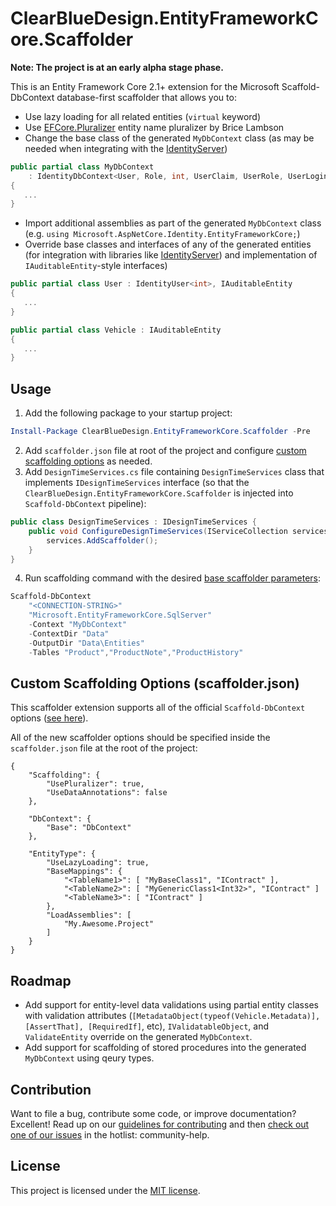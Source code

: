 # ClearBlueDesign.EntityFrameworkCore.Scaffolder
**Note: The project is at an early alpha stage phase.**

This is an Entity Framework Core 2.1+ extension for the Microsoft Scaffold-DbContext database-first scaffolder that allows you to:

- Use lazy loading for all related entities (`virtual` keyword)
- Use [EFCore.Pluralizer](https://github.com/bricelam/EFCore.Pluralizer) entity name pluralizer by Brice Lambson
- Change the base class of the generated `MyDbContext` class (as may be needed when integrating with the [IdentityServer](http://docs.identityserver.io/en/dev/index.html))
``` cs
public partial class MyDbContext 
	: IdentityDbContext<User, Role, int, UserClaim, UserRole, UserLogin, RoleClaim, UserToken>
{
   ...
}
```
- Import additional assemblies as part of the generated `MyDbContext` class (e.g. `using Microsoft.AspNetCore.Identity.EntityFrameworkCore;`)
- Override base classes and interfaces of any of the generated entities (for integration with libraries like [IdentityServer](http://docs.identityserver.io/en/dev/index.html)) and implementation of `IAuditableEntity`-style interfaces)
``` cs
public partial class User : IdentityUser<int>, IAuditableEntity
{
   ...
}
```
``` cs
public partial class Vehicle : IAuditableEntity
{
   ...
}
```

## Usage
1. Add the following package to your startup project:
``` psm1
Install-Package ClearBlueDesign.EntityFrameworkCore.Scaffolder -Pre
```
2. Add `scaffolder.json` file at root of the project and configure [custom scaffolding options](https://github.com/clearbluedesign/EntityFrameworkCore.Scaffolder/blob/master/README.md#options) as needed.
3. Add `DesignTimeServices.cs` file containing `DesignTimeServices` class that implements `IDesignTimeServices` interface (so that the `ClearBlueDesign.EntityFrameworkCore.Scaffolder` is injected into `Scaffold-DbContext` pipeline):
``` cs
public class DesignTimeServices : IDesignTimeServices {
	public void ConfigureDesignTimeServices(IServiceCollection services) {
		services.AddScaffolder();
	}
}
```
4. Run scaffolding command with the desired [base scaffolder parameters](https://docs.microsoft.com/en-us/ef/core/miscellaneous/cli/powershell#scaffold-dbcontext):
``` psm1
Scaffold-DbContext 
	"<CONNECTION-STRING>" 
	"Microsoft.EntityFrameworkCore.SqlServer" 
	-Context "MyDbContext" 
	-ContextDir "Data" 
	-OutputDir "Data\Entities" 
	-Tables "Product","ProductNote","ProductHistory" 
```

## Custom Scaffolding Options (scaffolder.json)
This scaffolder extension supports all of the official `Scaffold-DbContext` options ([see here](https://docs.microsoft.com/en-us/ef/core/miscellaneous/cli/powershell#scaffold-dbcontext)).

All of the new scaffolder options should be specified inside the `scaffolder.json` file at the root of the project:
```
{
	"Scaffolding": {
		"UsePluralizer": true,
		"UseDataAnnotations": false
	},

	"DbContext": {
		"Base": "DbContext"
	},

	"EntityType": {
		"UseLazyLoading": true,
		"BaseMappings": {
			"<TableName1>": [ "MyBaseClass1", "IContract" ],
			"<TableName2>": [ "MyGenericClass1<Int32>", "IContract" ]
			"<TableName3>": [ "IContract" ]
		},
		"LoadAssemblies": [
			"My.Awesome.Project"
		]
	}
}

```

## Roadmap
- Add support for entity-level data validations using partial entity classes with validation attributes (`[MetadataObject(typeof(Vehicle.Metadata)], [AssertThat], [RequiredIf]`, etc), `IValidatableObject`, and `ValidateEntity` override on the generated `MyDbContext`.
- Add support for scaffolding of stored procedures into the generated `MyDbContext` using qeury types.


## Contribution
Want to file a bug, contribute some code, or improve documentation? Excellent! Read up on our [guidelines for contributing](https://github.com/clearbluedesign/EntityFrameworkCore.Scaffolder/blob/master/CONTRIBUTING.md) and then [check out one of our issues](https://github.com/clearbluedesign/EntityFrameworkCore.Scaffolder/issues) in the hotlist: community-help. 

## License
This project is licensed under the [MIT license](https://github.com/clearbluedesign/EntityFrameworkCore.Scaffolder/blob/master/LICENSE).
